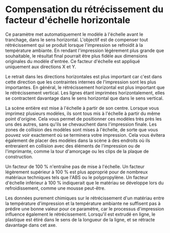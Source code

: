 Compensation du rétrécissement du facteur d'échelle horizontale
====
Ce paramètre met automatiquement le modèle à l'échelle avant le tranchage, dans le sens horizontal. L'objectif est de compenser tout rétrécissement qui se produit lorsque l'impression se refroidit à la température ambiante. En rendant l'impression légèrement plus grande que souhaitable, le résultat final pourrait être plus fidèle aux dimensions originales du modèle d'entrée. Ce facteur d'échelle est appliqué uniquement aux directions X et Y.

Le retrait dans les directions horizontales est plus important car c'est dans cette direction que les contraintes internes de l'impression sont les plus importantes. En général, le rétrécissement horizontal est plus important que le rétrécissement vertical. Les lignes étant imprimées horizontalement, elles se contractent davantage dans le sens horizontal que dans le sens vertical.

La scène entière est mise à l'échelle à partir de son centre. Lorsque vous imprimez plusieurs modèles, ils sont tous mis à l'échelle à partir du même point d'origine. Cela vous permet de positionner ces modèles très près les uns des autres, sans qu'ils se chevauchent dans l'impression finale. Les zones de collision des modèles sont mises à l'échelle, de sorte que vous pouvez voir exactement où se terminera votre impression. Cela vous évitera également de placer des modèles dans la scène à des endroits où ils entreraient en collision avec des éléments de l'impression ou de l'imprimante, comme la tour d'amorçage ou les clips de la plaque de construction.

Un facteur de 100 % n'entraîne pas de mise à l'échelle. Un facteur légèrement supérieur à 100 % est plus approprié pour de nombreux matériaux techniques tels que l'ABS ou le polypropylène. Un facteur d'échelle inférieur à 100 % indiquerait que le matériau se développe lors du refroidissement, comme une mousse peut-être.

Les données purement chimiques sur le rétrécissement d'un matériau entre la température d'impression et la température ambiante ne suffisent pas à prédire une bonne valeur pour ce paramètre, car le processus d'impression influence également le rétrécissement. Lorsqu'il est extrudé en ligne, le plastique est étiré dans le sens de la longueur de la ligne, et se rétracte davantage dans cet axe.